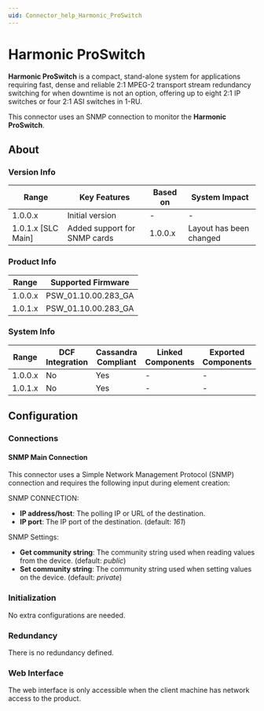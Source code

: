 ```yaml
---
uid: Connector_help_Harmonic_ProSwitch
---
```


# Harmonic ProSwitch

**Harmonic ProSwitch** is a compact, stand-alone system for applications requiring fast, dense and reliable 2:1 MPEG-2 transport stream redundancy switching for when downtime is not an option, offering up to eight 2:1 IP switches or four 2:1 ASI switches in 1-RU.

This connector uses an SNMP connection to monitor the **Harmonic ProSwitch**.

## About

### Version Info

| **Range**            | **Key Features**             | **Based on** | **System Impact**       |
|----------------------|------------------------------|--------------|-------------------------|
| 1.0.0.x              | Initial version              | \-           | \-                      |
| 1.0.1.x \[SLC Main\] | Added support for SNMP cards | 1.0.0.x      | Layout has been changed |

### Product Info

| **Range** | **Supported Firmware** |
|-----------|------------------------|
| 1.0.0.x   | PSW_01.10.00.283_GA    |
| 1.0.1.x   | PSW_01.10.00.283_GA    |

### System Info

| **Range** | **DCF Integration** | **Cassandra Compliant** | **Linked Components** | **Exported Components** |
|-----------|---------------------|-------------------------|-----------------------|-------------------------|
| 1.0.0.x   | No                  | Yes                     | \-                    | \-                      |
| 1.0.1.x   | No                  | Yes                     | \-                    | \-                      |

## Configuration

### Connections

#### SNMP Main Connection

This connector uses a Simple Network Management Protocol (SNMP) connection and requires the following input during element creation:

SNMP CONNECTION:

- **IP address/host**: The polling IP or URL of the destination.
- **IP port**: The IP port of the destination. (default: *161*)

SNMP Settings:

- **Get community string**: The community string used when reading values from the device. (default: *public*)
- **Set community string**: The community string used when setting values on the device. (default: *private*)

### Initialization

No extra configurations are needed.

### Redundancy

There is no redundancy defined.

### Web Interface

The web interface is only accessible when the client machine has network access to the product.
